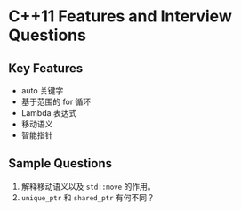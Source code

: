 # C++11 Features and Interview Questions

## Key Features
- auto 关键字
- 基于范围的 for 循环
- Lambda 表达式
- 移动语义
- 智能指针

## Sample Questions
1. 解释移动语义以及 `std::move` 的作用。
2. `unique_ptr` 和 `shared_ptr` 有何不同？
